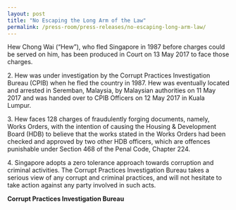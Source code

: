 ```yaml
---
layout: post
title: "No Escaping the Long Arm of the Law"
permalink: /press-room/press-releases/no-escaping-long-arm-law/
---
```

Hew Chong Wai (“Hew”), who fled Singapore in 1987 before charges could be served on him, has been produced in Court on 13 May 2017 to face those charges. 

2\.          Hew was under investigation by the Corrupt Practices Investigation Bureau (CPIB) when he fled the country in 1987. Hew was eventually located and arrested in Seremban, Malaysia, by Malaysian authorities on 11 May 2017 and was handed over to CPIB Officers on 12 May 2017 in Kuala Lumpur. 

3\.          Hew faces 128 charges of fraudulently forging documents, namely, Works Orders, with the intention of causing the Housing & Development Board (HDB) to believe that the works stated in the Works Orders had been checked and approved by two other HDB officers, which are offences punishable under Section 468 of the Penal Code, Chapter 224. 

4\.        Singapore adopts a zero tolerance approach towards corruption and criminal activities. The Corrupt Practices Investigation Bureau takes a serious view of any corrupt and criminal practices, and will not hesitate to take action against any party involved in such acts. 

**Corrupt Practices Investigation Bureau**
